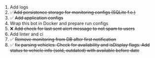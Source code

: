 1. Add logs
2. ✅~~Add persistence storage for monitoring configs (SQLite f.e.)~~
3. ✅ ~~Add application configs~~
4. Wrap this bot in Docker and prepare run configs
5. ❌ ~~Add check for last sent alert message to not spam to users~~
6. Add linter and ci
7. ✅ ~~Remove monitoring from DB after first notification~~
8. ✅ ~~fix parsing vehicles. Check for availability and isDisplay flags. Add status to vehicle info (sold, outdated) with available before date~~
 